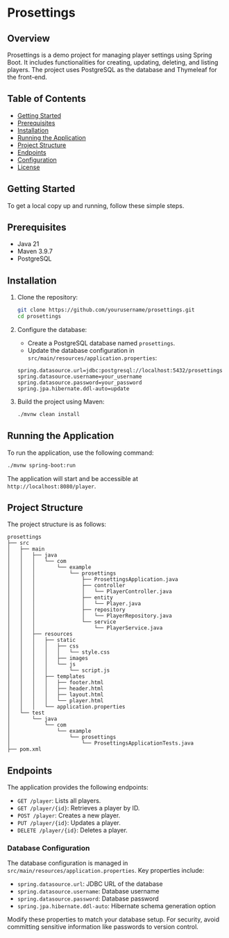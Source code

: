 # Prosettings

## Overview
Prosettings is a demo project for managing player settings using Spring Boot. It includes functionalities for creating, updating, deleting, and listing players. The project uses PostgreSQL as the database and Thymeleaf for the front-end.

## Table of Contents
- [Getting Started](#getting-started)
- [Prerequisites](#prerequisites)
- [Installation](#installation)
- [Running the Application](#running-the-application)
- [Project Structure](#project-structure)
- [Endpoints](#endpoints)
- [Configuration](#configuration)
- [License](#license)

## Getting Started
To get a local copy up and running, follow these simple steps.

## Prerequisites
- Java 21
- Maven 3.9.7
- PostgreSQL

## Installation
1. Clone the repository:
    ```sh
    git clone https://github.com/yourusername/prosettings.git
    cd prosettings
    ```

2. Configure the database:
    - Create a PostgreSQL database named `prosettings`.
    - Update the database configuration in `src/main/resources/application.properties`:
    ```properties
    spring.datasource.url=jdbc:postgresql://localhost:5432/prosettings
    spring.datasource.username=your_username
    spring.datasource.password=your_password
    spring.jpa.hibernate.ddl-auto=update
    ```

3. Build the project using Maven:
    ```sh
    ./mvnw clean install
    ```

## Running the Application
To run the application, use the following command:
```sh
./mvnw spring-boot:run
```
The application will start and be accessible at `http://localhost:8080/player`.

## Project Structure
The project structure is as follows:
```plaintext
prosettings
├── src
│   ├── main
│   │   ├── java
│   │   │   └── com
│   │   │       └── example
│   │   │           └── prosettings
│   │   │               ├── ProsettingsApplication.java
│   │   │               ├── controller
│   │   │               │   └── PlayerController.java
│   │   │               ├── entity
│   │   │               │   └── Player.java
│   │   │               ├── repository
│   │   │               │   └── PlayerRepository.java
│   │   │               └── service
│   │   │                   └── PlayerService.java
│   │   ├── resources
│   │   │   ├── static
│   │   │   │   ├── css
│   │   │   │   │   └── style.css
│   │   │   │   ├── images
│   │   │   │   └── js
│   │   │   │       └── script.js
│   │   │   ├── templates
│   │   │   │   ├── footer.html
│   │   │   │   ├── header.html
│   │   │   │   ├── layout.html
│   │   │   │   └── player.html
│   │   │   └── application.properties
│   └── test
│       └── java
│           └── com
│               └── example
│                   └── prosettings
│                       └── ProsettingsApplicationTests.java
├── pom.xml
```

## Endpoints
The application provides the following endpoints:

- `GET /player`: Lists all players.
- `GET /player/{id}`: Retrieves a player by ID.
- `POST /player`: Creates a new player.
- `PUT /player/{id}`: Updates a player.
- `DELETE /player/{id}`: Deletes a player.


### Database Configuration
The database configuration is managed in `src/main/resources/application.properties`. Key properties include:

- `spring.datasource.url`: JDBC URL of the database
- `spring.datasource.username`: Database username
- `spring.datasource.password`: Database password
- `spring.jpa.hibernate.ddl-auto`: Hibernate schema generation option

Modify these properties to match your database setup. For security, avoid committing sensitive information like passwords to version control.
